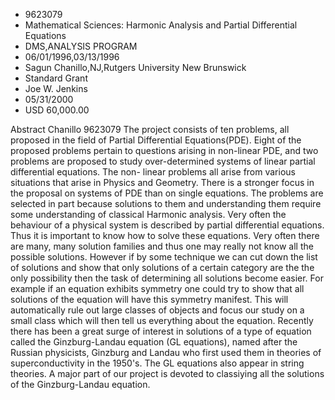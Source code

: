 
* 9623079
* Mathematical Sciences: Harmonic Analysis and Partial Differential Equations
* DMS,ANALYSIS PROGRAM
* 06/01/1996,03/13/1996
* Sagun Chanillo,NJ,Rutgers University New Brunswick
* Standard Grant
* Joe W. Jenkins
* 05/31/2000
* USD 60,000.00

Abstract Chanillo 9623079 The project consists of ten problems, all proposed in
the field of Partial Differential Equations(PDE). Eight of the proposed problems
pertain to questions arising in non-linear PDE, and two problems are proposed to
study over-determined systems of linear partial differential equations. The non-
linear problems all arise from various situations that arise in Physics and
Geometry. There is a stronger focus in the proposal on systems of PDE than on
single equations. The problems are selected in part because solutions to them
and understanding them require some understanding of classical Harmonic
analysis. Very often the behaviour of a physical system is described by partial
differential equations. Thus it is important to know how to solve these
equations. Very often there are many, many solution families and thus one may
really not know all the possible solutions. However if by some technique we can
cut down the list of solutions and show that only solutions of a certain
category are the the only possibility then the task of determining all solutions
become easier. For example if an equation exhibits symmetry one could try to
show that all solutions of the equation will have this symmetry manifest. This
will automatically rule out large classes of objects and focus our study on a
small class which will then tell us everything about the equation. Recently
there has been a great surge of interest in solutions of a type of equation
called the Ginzburg-Landau equation (GL equations), named after the Russian
physicists, Ginzburg and Landau who first used them in theories of
superconductivity in the 1950's. The GL equations also appear in string
theories. A major part of our project is devoted to classiying all the solutions
of the Ginzburg-Landau equation.
